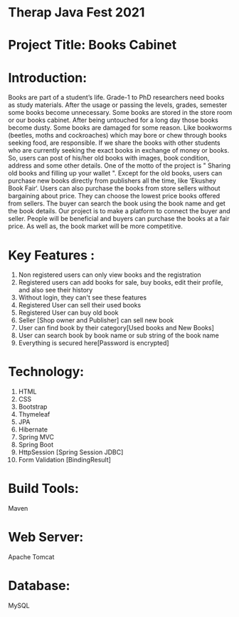 # Therap Java Fest 2021
# Project Title: Books Cabinet

# Introduction:
Books are part of a student’s life. Grade-1 to PhD researchers need books as study materials. After the usage or passing the levels, grades, semester some books become unnecessary. Some books are stored in the store room or our books cabinet. After being untouched for a long day those books become dusty. Some books are damaged for some reason. Like bookworms (beetles, moths and cockroaches) which may bore or chew through books seeking food, are responsible. If we share the books with other students who are currently seeking the exact books in exchange of money or books. So, users can post of his/her old books with images, book condition, address and some other details. One of the motto of the project is " Sharing old books and filling up your wallet ".
Except for the old books, users can purchase new books directly from publishers all the time, like ‘Ekushey Book Fair‘. Users can also purchase the books from store sellers without bargaining about price. They can choose the lowest price books offered from sellers. The buyer can search the book using the book name and get the book details. Our project is to make a platform to connect the buyer and seller. People will be beneficial and buyers can purchase the books at a fair price. As well as, the book market will be more competitive.

# Key Features :
1. Non registered users can only view books and the registration 
2. Registered users can add books for sale, buy books, edit their profile, and also see their history
3. Without login, they can't see these features 
4. Registered User can sell their used books
5. Registered User can buy old book
6. Seller [Shop owner and Publisher] can sell new book
7. User can find book by their category[Used books and New Books]
8. User can search book by book name or sub string of the book name
9. Everything is secured here[Password is encrypted]

# Technology:
1. HTML
2. CSS
3. Bootstrap
4. Thymeleaf
5. JPA 
6. Hibernate
7. Spring MVC
8. Spring Boot
9. HttpSession [Spring Session JDBC]
10. Form Validation [BindingResult]

# Build Tools:
Maven

# Web Server:
Apache Tomcat

# Database:
MySQL

